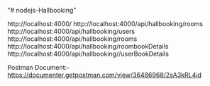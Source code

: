 "# nodejs-Hallbooking" 

http://localhost:4000/
http://localhost:4000/api/hallbooking/rooms
http://localhost:4000/api/hallbooking/users
http://localhost:4000/api/hallbooking/rooms
http://localhost:4000/api/hallbooking/roombookDetails
http://localhost:4000/api/hallbooking//userBookDetails

Postman Document:-
https://documenter.getpostman.com/view/36486968/2sA3kRL4id